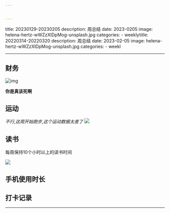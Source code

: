 ```yaml
---


---
```

title: 20230129-20230205
description: 周总结
date: 2023-0205
image: helena-hertz-wWZzXlDpMog-unsplash.jpg
categories:
    - weeklytitle: 20220314-20220320
description: 周总结
date: 2023-02-05
image: helena-hertz-wWZzXlDpMog-unsplash.jpg
categories:
    - weekl

---

## 财务

![img](https://home.sunzhe.cc:88/2023/02/05/902f9558cd04b.png)

**你是真该死啊**

## 运动

*不行,这周开始跑步,这个运动数据太差了*
![](https://home.sunzhe.cc:88/2023/02/06/4637531ee11b6.jpg)

## 读书

每周保持10个小时以上的读书时间

![](https://home.sunzhe.cc:88/2023/02/06/e6f16e9b9cd42.jpg)

## 手机使用时长

## 打卡记录

---
